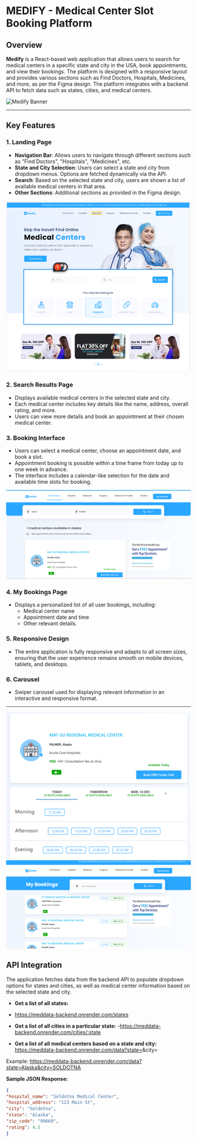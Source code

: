 # MEDIFY - Medical Center Slot Booking Platform

## Overview

**Medify** is a React-based web application that allows users to search for medical centers in a specific state and city in the USA, book appointments, and view their bookings. The platform is designed with a responsive layout and provides various sections such as Find Doctors, Hospitals, Medicines, and more, as per the Figma design. The platform integrates with a backend API to fetch data such as states, cities, and medical centers.

![Medify Banner](https://your-repository-url/path-to-image/banner-image.png) 

---

## Key Features

### 1. **Landing Page**
- **Navigation Bar**: Allows users to navigate through different sections such as "Find Doctors", "Hospitals", "Medicines", etc.
- **State and City Selection**: Users can select a state and city from dropdown menus. Options are fetched dynamically via the API.
- **Search**: Based on the selected state and city, users are shown a list of available medical centers in that area.
- **Other Sections**: Additional sections as provided in the Figma design.

![Landing Page Screenshot](https://github.com/dibyaranajnsahoo1/medify/blob/main/Screenshot%202024-12-14%20134618.png)

### 2. **Search Results Page**
- Displays available medical centers in the selected state and city.
- Each medical center includes key details like the name, address, overall rating, and more.
- Users can view more details and book an appointment at their chosen medical center.

### 3. **Booking Interface**
- Users can select a medical center, choose an appointment date, and book a slot.
- Appointment booking is possible within a time frame from today up to one week in advance.
- The interface includes a calendar-like selection for the date and available time slots for booking.

![Booking Interface](https://github.com/dibyaranajnsahoo1/medify/blob/main/Screenshot%202024-12-14%20134705.png?raw=true)

### 4. **My Bookings Page**
- Displays a personalized list of all user bookings, including:
  - Medical center name
  - Appointment date and time
  - Other relevant details.

### 5. **Responsive Design**
- The entire application is fully responsive and adapts to all screen sizes, ensuring that the user experience remains smooth on mobile devices, tablets, and desktops.
  
### 6. **Carousel**
- Swiper carousel used for displaying relevant information in an interactive and responsive format.

---
![Slot_Booking ](https://github.com/dibyaranajnsahoo1/medify/blob/main/Screenshot%202024-12-14%20134712.png?raw=true)
![MyBookings ](https://github.com/dibyaranajnsahoo1/medify/blob/main/Screenshot%202024-12-14%20134723.png?raw=true)

## API Integration

The application fetches data from the backend API to populate dropdown options for states and cities, as well as medical center information based on the selected state and city.

- **Get a list of all states:**

- https://meddata-backend.onrender.com/states
  
- **Get a list of all cities in a particular state:**
-https://meddata-backend.onrender.com/cities/:state

- **Get a list of all medical centers based on a state and city:**
https://meddata-backend.onrender.com/data?state=<state-name>&city=<city-name>

Example:
https://meddata-backend.onrender.com/data?state=Alaska&city=SOLDOTNA

**Sample JSON Response:**
```json
{
"hospital_name": "Soldotna Medical Center",
"hospital_address": "123 Main St",
"city": "Soldotna",
"state": "Alaska",
"zip_code": "99669",
"rating": 4.5
}

